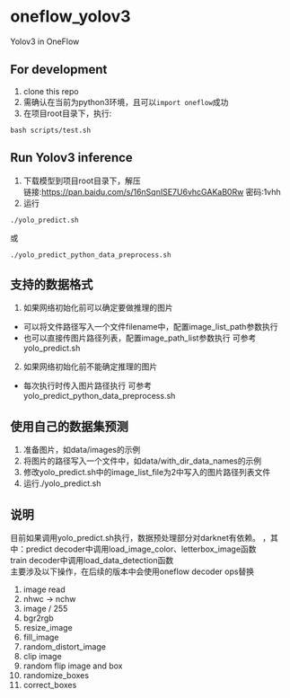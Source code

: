 # oneflow_yolov3
Yolov3 in OneFlow

## For development
1. clone this repo
2. 需确认在当前为python3环境，且可以`import oneflow`成功
3. 在项目root目录下，执行:
```
bash scripts/test.sh
```
## Run Yolov3 inference
1. 下载模型到项目root目录下，解压  
链接:https://pan.baidu.com/s/16nSqnISE7U6vhcGAKaB0Rw  密码:1vhh
2. 运行
```
./yolo_predict.sh
```
或
```
./yolo_predict_python_data_preprocess.sh
```

## 支持的数据格式
1. 如果网络初始化前可以确定要做推理的图片
- 可以将文件路径写入一个文件filename中，配置image_list_path参数执行
- 也可以直接传图片路径列表，配置image_path_list参数执行
可参考yolo_predict.sh
2. 如果网络初始化前不能确定推理的图片
- 每次执行时传入图片路径执行
可参考yolo_predict_python_data_preprocess.sh


## 使用自己的数据集预测
1. 准备图片，如data/images的示例
2. 将图片的路径写入一个文件中，如data/with_dir_data_names的示例
3. 修改yolo_predict.sh中的image_list_file为2中写入的图片路径列表文件
4. 运行./yolo_predict.sh


## 说明
目前如果调用yolo_predict.sh执行，数据预处理部分对darknet有依赖。
，其中：predict decoder中调用load_image_color、letterbox_image函数  
train decoder中调用load_data_detection函数  
主要涉及以下操作，在后续的版本中会使用oneflow decoder ops替换  
1. image read  
2. nhwc -> nchw  
3. image / 255  
4. bgr2rgb  
5. resize_image  
6. fill_image   
7. random_distort_image  
8. clip image  
9. random flip image and box  
10. randomize_boxes   
11. correct_boxes  
